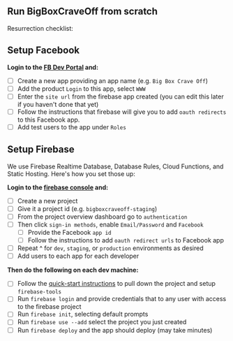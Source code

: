 ## Run BigBoxCraveOff from scratch

Resurrection checklist:

## Setup Facebook

**Login to the [FB Dev Portal](developer.facebook.com) and:**
- [ ] Create a new app providing an app name (e.g. `Big Box Crave Off`)
- [ ] Add the product `Login` to this app, select `WWW`
- [ ] Enter the `site url` from the firebase app created (you can edit this later if you haven't done that yet)
- [ ] Follow the instructions that firebase will give you to add `oauth redirects` to this Facebook app.
- [ ] Add test users to the app under `Roles`

## Setup Firebase
We use Firebase Realtime Database, Database Rules, Cloud Functions, and Static Hosting. Here's how you set those up:

**Login to the [firebase console](https://console.firebase.google.com) and:**
- [ ] Create a new project
- [ ] Give it a project id (e.g. `bigboxcraveoff-staging`)
- [ ] From the project overview dashboard go to `authentication`
- [ ] Then click `sign-in methods`, enable `Email/Password` and `Facebook`
  - [ ] Provide the Facebook `app id`
  - [ ] Follow the instructions to add `oauth redirect urls` to Facebook app
- [ ] Repeat ^ for `dev`, `staging`, or `production` environments as desired
- [ ] Add users to each app for each developer

**Then do the following on each dev machine:**
- [ ] Follow the [quick-start instructions](README.md#quickstart) to pull down the project and setup `firebase-tools`
- [ ] Run `firebase login` and provide credentials that to any user with access to the firebase project
- [ ] Run `firebase init`, selecting default prompts
- [ ] Run `firebase use --add` select the project you just created
- [ ] Run `firebase deploy` and the app should deploy (may take minutes)
